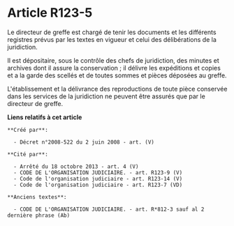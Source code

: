 # Article R123-5

Le directeur de greffe est chargé de tenir les documents et les différents registres prévus par les textes en vigueur et
celui des délibérations de la juridiction.

Il est dépositaire, sous le contrôle des chefs de juridiction, des minutes et archives dont il assure la conservation ; il
délivre les expéditions et copies et a la garde des scellés et de toutes sommes et pièces déposées au greffe.

L'établissement et la délivrance des reproductions de toute pièce conservée dans les services de la juridiction ne peuvent
être assurés que par le directeur de greffe.

**Liens relatifs à cet article**

	**Créé par**:

	  - Décret n°2008-522 du 2 juin 2008 - art. (V)

	**Cité par**:

	  - Arrêté du 18 octobre 2013 - art. 4 (V)
	  - CODE DE L'ORGANISATION JUDICIAIRE. - art. R123-9 (V)
	  - Code de l'organisation judiciaire - art. R123-14 (V)
	  - Code de l'organisation judiciaire - art. R123-7 (VD)

	**Anciens textes**:

	  - CODE DE L'ORGANISATION JUDICIAIRE. - art. R*812-3 sauf al 2 dernière phrase (Ab)
